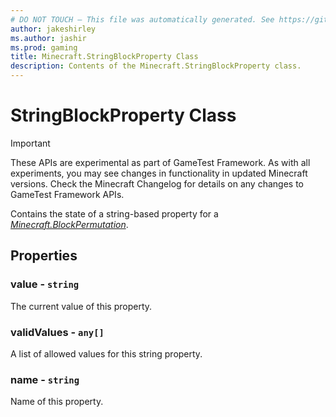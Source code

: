 ```yaml
---
# DO NOT TOUCH — This file was automatically generated. See https://github.com/Mojang/MinecraftScriptingApiDocsGenerator to modify descriptions, examples, etc.
author: jakeshirley
ms.author: jashir
ms.prod: gaming
title: Minecraft.StringBlockProperty Class
description: Contents of the Minecraft.StringBlockProperty class.
---
```

# StringBlockProperty Class
>[!IMPORTANT]
>These APIs are experimental as part of GameTest Framework. As with all experiments, you may see changes in functionality in updated Minecraft versions. Check the Minecraft Changelog for details on any changes to GameTest Framework APIs.

Contains the state of a string-based property for a [*Minecraft.BlockPermutation*](../Minecraft/BlockPermutation.md).

## Properties
### **value** - `string`
The current value of this property.


### **validValues** - `any[]`
A list of allowed values for this string property.


### **name** - `string`
Name of this property.



